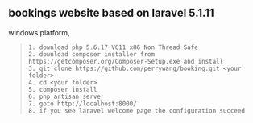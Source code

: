 ## bookings website based on laravel 5.1.11

windows platform,  
>     1. download php 5.6.17 VC11 x86 Non Thread Safe  
>     2. download composer installer from https://getcomposer.org/Composer-Setup.exe and install  
>     3. git clone https://github.com/perrywang/booking.git <your folder> 
>     4. cd <your folder> 
>     5. composer install  
>     6. php artisan serve  
>     7. goto http://localhost:8000/  
>     8. if you see laravel welcome page the configuration succeed  
